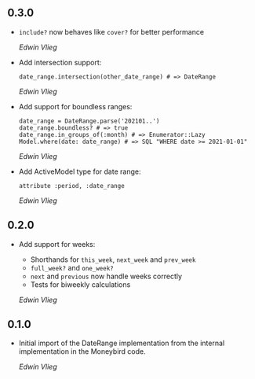## 0.3.0

* `include?` now behaves like `cover?` for better performance

  *Edwin Vlieg*

* Add intersection support:

  ```
  date_range.intersection(other_date_range) # => DateRange
  ```

  *Edwin Vlieg*


* Add support for boundless ranges:

  ```
  date_range = DateRange.parse('202101..')
  date_range.boundless? # => true
  date_range.in_groups_of(:month) # => Enumerator::Lazy
  Model.where(date: date_range) # => SQL "WHERE date >= 2021-01-01"
  ```

  *Edwin Vlieg*

* Add ActiveModel type for date range:

  ```
  attribute :period, :date_range
  ```

  *Edwin Vlieg*

## 0.2.0

* Add support for weeks:

  - Shorthands for `this_week`, `next_week` and `prev_week`
  - `full_week?` and `one_week?`
  - `next` and `previous` now handle weeks correctly
  - Tests for biweekly calculations

  *Edwin Vlieg*

## 0.1.0

*   Initial import of the DateRange implementation from the internal implementation in the Moneybird code.

    *Edwin Vlieg*
